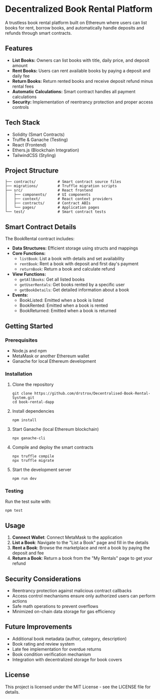 # Decentralized Book Rental Platform

A trustless book rental platform built on Ethereum where users can list books for rent, borrow books, and automatically handle deposits and refunds through smart contracts.

## Features

- **List Books:** Owners can list books with title, daily price, and deposit amount
- **Rent Books:** Users can rent available books by paying a deposit and daily fee
- **Return Books:** Return rented books and receive deposit refund minus rental fees
- **Automatic Calculations:** Smart contract handles all payment calculations
- **Security:** Implementation of reentrancy protection and proper access controls

## Tech Stack

- Solidity (Smart Contracts)
- Truffle & Ganache (Testing)
- React (Frontend)
- Ethers.js (Blockchain Integration)
- TailwindCSS (Styling)

## Project Structure

```
├── contracts/          # Smart contract source files
├── migrations/         # Truffle migration scripts
├── src/                # React frontend
│   ├── components/     # UI components
│   ├── context/        # React context providers
│   ├── contracts/      # Contract ABIs
│   └── pages/          # Application pages
└── test/               # Smart contract tests
```

## Smart Contract Details

The BookRental contract includes:

- **Data Structures:** Efficient storage using structs and mappings
- **Core Functions:**
  - `listBook`: List a book with details and set availability
  - `rentBook`: Rent a book with deposit and first day's payment
  - `returnBook`: Return a book and calculate refund
- **View Functions:**
  - `getAllBooks`: Get all listed books
  - `getUserRentals`: Get books rented by a specific user
  - `getBookDetails`: Get detailed information about a book
- **Events:**
  - BookListed: Emitted when a book is listed
  - BookRented: Emitted when a book is rented
  - BookReturned: Emitted when a book is returned

## Getting Started

### Prerequisites

- Node.js and npm
- MetaMask or another Ethereum wallet
- Ganache for local Ethereum development

### Installation

1. Clone the repository
   ```
   git clone https://github.com/drstrox/Decentralised-Book-Rental-System.git
   cd book-rental-dapp
   ```

2. Install dependencies
   ```
   npm install
   ```

3. Start Ganache (local Ethereum blockchain)
   ```
   npx ganache-cli
   ```

4. Compile and deploy the smart contracts
   ```
   npx truffle compile
   npx truffle migrate
   ```

5. Start the development server
   ```
   npm run dev
   ```

### Testing

Run the test suite with:
```
npm test
```

## Usage

1. **Connect Wallet**: Connect MetaMask to the application
2. **List a Book**: Navigate to the "List a Book" page and fill in the details
3. **Rent a Book**: Browse the marketplace and rent a book by paying the deposit and fee
4. **Return a Book**: Return a book from the "My Rentals" page to get your refund

## Security Considerations

- Reentrancy protection against malicious contract callbacks
- Access control mechanisms ensure only authorized users can perform actions
- Safe math operations to prevent overflows
- Minimized on-chain data storage for gas efficiency

## Future Improvements

- Additional book metadata (author, category, description)
- Book rating and review system
- Late fee implementation for overdue returns
- Book condition verification mechanism
- Integration with decentralized storage for book covers

## License

This project is licensed under the MIT License - see the LICENSE file for details.
